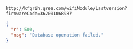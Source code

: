 `http://kfgrih.gree.com/wifiModule/Lastversion?firmwareCode=362001068987`

```json
{
  "r": 500,
  "msg": "Database operation failed."
}
```
